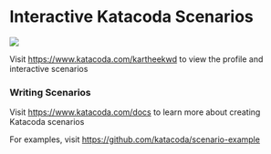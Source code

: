 # Interactive Katacoda Scenarios

[![](http://shields.katacoda.com/katacoda/kartheekwd/count.svg)](https://www.katacoda.com/kartheekwd "Get your profile on Katacoda.com")

Visit https://www.katacoda.com/kartheekwd to view the profile and interactive scenarios

### Writing Scenarios
Visit https://www.katacoda.com/docs to learn more about creating Katacoda scenarios

For examples, visit https://github.com/katacoda/scenario-example
